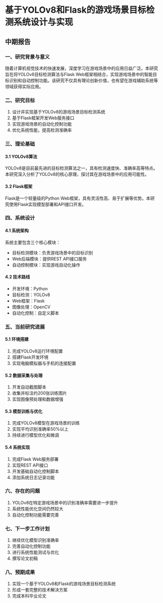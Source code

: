 # 基于YOLOv8和Flask的游戏场景目标检测系统设计与实现
## 中期报告

### 一、研究背景与意义

随着计算机视觉技术的快速发展，深度学习在游戏场景中的应用日益广泛。本研究旨在将YOLOv8目标检测算法与Flask Web框架相结合，实现游戏场景中的智能目标识别和自动控制功能。该研究不仅具有理论创新价值，也有望在游戏辅助系统等领域获得实际应用。

### 二、研究目标

1. 设计并实现基于YOLOv8的游戏场景目标检测系统
2. 基于Flask框架开发Web服务接口
3. 实现游戏场景的自动化控制功能
4. 优化系统性能，提高检测准确率

### 三、理论基础

#### 3.1 YOLOv8算法
YOLOv8是目前最先进的目标检测算法之一，具有检测速度快、准确率高等特点。本研究深入分析了YOLOv8的核心原理，探讨其在游戏场景中的应用可能性。

#### 3.2 Flask框架
Flask是一个轻量级的Python Web框架，具有灵活性高、易于扩展等优势。本研究使用Flask实现模型部署和API接口开发。

### 四、系统设计

#### 4.1 系统架构
系统主要包含三个核心模块：
- 目标检测模块：负责游戏场景中的目标识别
- Web后端模块：提供REST API接口服务
- 自动控制模块：实现游戏自动化操作

#### 4.2 技术路线
- 开发环境：Python
- 目标检测：YOLOv8
- Web框架：Flask
- 图像处理：OpenCV
- 自动化控制：自定义脚本

### 五、当前研究进展

#### 5.1 环境搭建
1. 完成YOLOv8运行环境配置
2. 搭建Flask开发环境
3. 实现电脑模拟器与手机的连接配置

#### 5.2 数据采集与处理
1. 开发自动截图脚本
2. 收集并标注约200张训练图片
3. 实现图像预处理和数据增强

#### 5.3 模型训练与优化
1. 完成YOLOv8模型在游戏场景的训练
2. 实现平均识别准确率50%以上
3. 持续进行模型优化和微调

#### 5.4 系统实现
1. 完成Flask Web服务部署
2. 实现REST API接口
3. 开发基础自动化控制脚本
4. 添加系统日志记录功能

### 六、存在的问题

1. YOLOv8在特定游戏场景中的识别准确率需要进一步提升
2. 系统性能优化空间仍然较大
3. 自动化控制功能需要完善

### 七、下一步工作计划

1. 继续优化模型识别准确率
2. 完善自动化控制功能
3. 进行系统性能测试与优化
4. 撰写论文初稿

### 八、预期成果

1. 实现一个基于YOLOv8和Flask的游戏场景目标检测系统
2. 形成一套完整的技术解决方案
3. 完成本科毕业论文
